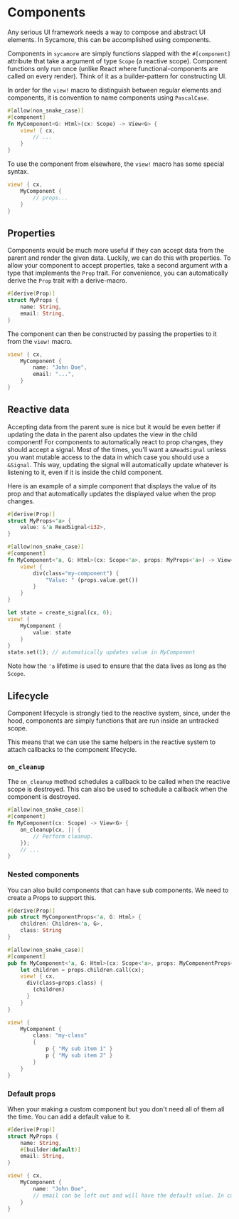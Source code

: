 # Components

Any serious UI framework needs a way to compose and abstract UI elements. In Sycamore, this can be
accomplished using components.

Components in `sycamore` are simply functions slapped with the `#[component]` attribute that take a
argument of type `Scope` (a reactive scope). Component functions only run once (unlike React
where functional-components are called on every render). Think of it as a builder-pattern for
constructing UI.

In order for the `view!` macro to distinguish between regular elements and components, it is
convention to name components using `PascalCase`.

```rust
#[allow(non_snake_case)]
#[component]
fn MyComponent<G: Html>(cx: Scope) -> View<G> {
    view! { cx,
        // ...
    }
}
```

To use the component from elsewhere, the `view!` macro has some special syntax.

```rust
view! { cx,
    MyComponent {
        // props...
    }
}
```

## Properties

Components would be much more useful if they can accept data from the parent and render the given
data. Luckily, we can do this with properties. To allow your component to accept properties, take a
second argument with a type that implements the `Prop` trait. For convenience, you can automatically
derive the `Prop` trait with a derive-macro.

```rust
#[derive(Prop)]
struct MyProps {
    name: String,
    email: String,
}
```

The component can then be constructed by passing the properties to it from the `view!` macro.

```rust
view! { cx,
    MyComponent {
        name: "John Doe",
        email: "...",
    }
}
```

## Reactive data

Accepting data from the parent sure is nice but it would be even better if updating the data in the
parent also updates the view in the child component! For components to automatically react to prop
changes, they should accept a signal. Most of the times, you'll want a `&ReadSignal` unless you want
mutable access to the data in which case you should use a `&Signal`. This way, updating the signal
will automatically update whatever is listening to it, even if it is inside the child component.

Here is an example of a simple component that displays the value of its prop and that automatically
updates the displayed value when the prop changes.

```rust
#[derive(Prop)]
struct MyProps<'a> {
    value: &'a ReadSignal<i32>,
}

#[allow(non_snake_case)]
#[component]
fn MyComponent<'a, G: Html>(cx: Scope<'a>, props: MyProps<'a>) -> View<G> {
    view! {
        div(class="my-component") {
            "Value: " (props.value.get())
        }
    }
}

let state = create_signal(cx, 0);
view! {
    MyComponent {
        value: state
    }
}
state.set(1); // automatically updates value in MyComponent
```

Note how the `'a` lifetime is used to ensure that the data lives as long as the `Scope`.

## Lifecycle

Component lifecycle is strongly tied to the reactive system, since, under the hood, components are
simply functions that are run inside an untracked scope.

This means that we can use the same helpers in the reactive system to attach callbacks to the
component lifecycle.

### `on_cleanup`

The `on_cleanup` method schedules a callback to be called when the reactive scope is destroyed. This
can also be used to schedule a callback when the component is destroyed.

```rust
#[allow(non_snake_case)]
#[component]
fn MyComponent(cx: Scope) -> View<G> {
    on_cleanup(cx, || {
        // Perform cleanup.
    });
    // ...
}
```

### Nested components

You can also build components that can have sub components. We need to create a Props to support this.

```rust
#[derive(Prop)]
pub struct MyComponentProps<'a, G: Html> {
    children: Children<'a, G>,
    class: String
}

#[allow(non_snake_case)]
#[component]
pub fn MyComponent<'a, G: Html>(cx: Scope<'a>, props: MyComponentProps<'a, G>) -> View<G> {
    let children = props.children.call(cx);
    view! { cx,
      div(class=props.class) {
        (children)
      }
    }
}

view! {
    MyComponent {
        class: "my-class"
        {
            p { "My sub item 1" }
            p { "My sub item 2" }
        }
    }
}
```

### Default props

When your making a custom component but you don't need all of them all the time. You can add a default value to it.

```rust
#[derive(Prop)]
struct MyProps {
    name: String,
    #[builder(default)]
    email: String,
}

view! { cx,
    MyComponent {
        name: "John Doe",
        // email can be left out and will have the default value. In case of a string "".
    }
}
```